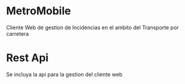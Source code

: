 # MetroMobile

Cliente Web de gestion de Incidencias en el ambito del Transporte por carretera

# Rest Api

Se incluya la api para la gestion del cliente web
